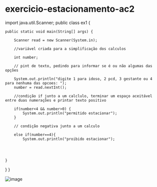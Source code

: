 # exercicio-estacionamento-ac2
import java.util.Scanner;
public class ex1 {

	public static void main(String[] args) {
	
        Scanner read = new Scanner(System.in);
        
        //variável criada para a simplificação dos calculos
        
        int number;
        
        // pint de texto, pedindo para informar se é ou não algumas das opções
        
        System.out.println("digite 1 para idoso, 2 pcd, 3 gestante ou 4 para nenhuma das opcoes: ");
        number = read.nextInt();
        
        //condição if junto a um calclulo, terminar um espaço aceitável entre duas numerações e printar texto positivo

        if(number<4 && number>0) {
            System.out.println("permitido estacionar");
        }
        
        // condição negativa junto a um calculo
        
        else if(number==4){
            System.out.println("proibido estacionar");
       
        

        
    }
}
}

![image](https://user-images.githubusercontent.com/103973508/169918755-96a4c29e-4e55-4f65-8569-c26e7df1ede6.png)
